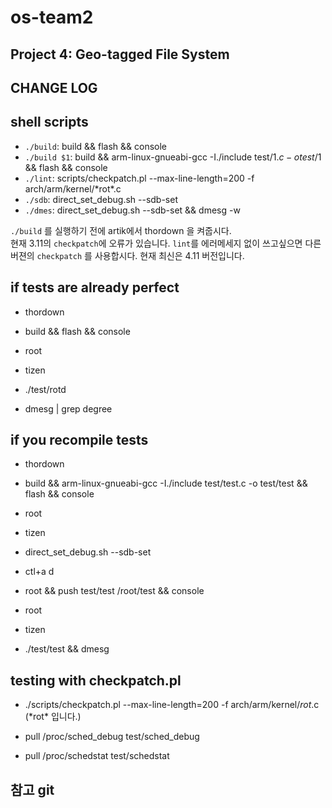 # os-team2

## Project 4: Geo-tagged File System

## CHANGE LOG



## shell scripts
-   `./build`: build && flash && console
-   `./build $1`: build && arm-linux-gnueabi-gcc -I./include test/$1.c -o test/$1 && flash && console
-   `./lint`: scripts/checkpatch.pl --max-line-length=200 -f arch/arm/kernel/\*rot\*.c
-   `./sdb`: direct_set_debug.sh --sdb-set
-   `./dmes`: direct_set_debug.sh --sdb-set && dmesg -w

`./build` 를 실행하기 전에 artik에서 thordown 을 켜줍시다.  
현재 3.11의 `checkpatch`에 오류가 있습니다. `lint`를 에러메세지 없이 쓰고싶으면 다른 버젼의 `checkpatch` 를 사용합시다. 현재 최신은 4.11 버전입니다.

## if tests are already perfect
-   thordown


-   build && flash && console
-   root
-   tizen
-   ./test/rotd
-   dmesg | grep degree


## if you recompile tests
-   thordown


-   build && arm-linux-gnueabi-gcc -I./include test/test.c -o test/test && flash && console

-   root
-   tizen
-   direct_set_debug.sh --sdb-set
-   ctl+a d


-   root && push test/test /root/test && console


-   root
-   tizen
-   ./test/test && dmesg


## testing with checkpatch.pl
-   ./scripts/checkpatch.pl --max-line-length=200 -f arch/arm/kernel/*rot*.c (\*rot\* 입니다.)

-   pull /proc/sched_debug test/sched_debug
-   pull /proc/schedstat test/schedstat

## 참고 git
